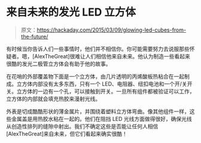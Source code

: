 # 来自未来的发光 LED 立方体

> 原文：<https://hackaday.com/2015/03/09/glowing-led-cubes-from-the-future/>

有时候当你告诉人们一些事情时，他们并不相信你。你可能需要努力去说服那些怀疑者。嗯，[AlexTheGreat]很难让人们相信他来自未来。他认为制造一些看起来很酷的发光二极管立方体会有助于他的故事。

在花哨的外部覆盖物下面是一个立方体，由几片透明的丙烯酸板热粘合在一起制成。立方体内部没有太多东西，只有一个 LED、电阻器、纽扣电池和一个开/关开关。立方体的一边有一个孔，可以接触到开关。一旦所有组件都被验证可以工作，立方体的内部就会填充热胶来漫射光线。

外表是切成酷酷形状的薄金属片，并围绕着塑料立方体弯曲。像其他组件一样，这些金属盖是用热胶水粘在一起的。他们在阻挡 LED 光线方面做得很好，确保光线从创造性排列的缝隙中射出。我们不确定这些是否能让任何人相信[AlexTheGreat]来自未来，但它们看起来确实很酷！